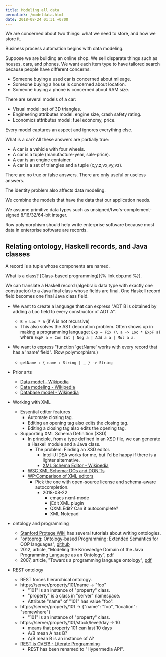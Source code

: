```yaml
---
title: Modeling all data
permalink: /modeldata.html
date: 2018-08-24 01:31 +0700
---
```


We are concerned about two things: what we need to store, and how we store it.

Business process automation begins with data modeling.

Suppose we are building an online shop.
We sell disparate things such as houses, cars, and phones.
We want each item type to have tailored search
because people have different concerns:

- Someone buying a used car is concerned about mileage.
- Someone buying a house is concerned about location.
- Someone buying a phone is concerned about RAM size.

There are several models of a car:

- Visual model: set of 3D triangles.
- Engineering attributes model: engine size, crash safety rating.
- Economics attributes model: fuel economy, price.

Every model captures an aspect and ignores everything else.

What is a car? All these answers are partially true:

- A car is a vehicle with four wheels.
- A car is a tuple (manufacture-year, sale-price).
- A car is an engine container.
- A car is a set of triangles and a tuple (x,y,z,vx,vy,vz).

There are no true or false answers.
There are only useful or useless answers.

The identity problem also affects data modeling.

We combine the models that have the data that our application needs.

We assume primitive data types such as unsigned/two's-complement-signed 8/16/32/64-bit integer.

Row polymorphism should help write enterprise software because most data in enterprise software are records.

## Relating ontology, Haskell records, and Java classes

A record is a tuple whose components are named.

What is a class? [Class-based programming]({% link cbp.md %}).

We can translate a Haskell record (algebraic data type with exactly one constructor) to a Java final class whose fields are final.
One Haskell record field becomes one final Java class field.

- We want to create a language that can express "ADT B is obtained by adding a Loc field to every constructor of ADT A".
    - `B = Loc * A` (if A is not recursive)
    - This also solves the AST decoration problem.
    Often shows up in making a programming language:
    `Exp = Fix (\ a -> Loc * ExpF a)` where `ExpF a = Con Int | Neg a | Add a a | Mul a a`.
- We want to express "function 'getName' works with every record that has a 'name' field".
(Row polymorphism.)
    - `getName : { name : String | _ } -> String`


- Prior arts
    - [Data model - Wikipedia](https://en.wikipedia.org/wiki/Data_model)
    - [Data modeling - Wikipedia](https://en.wikipedia.org/wiki/Data_modeling)
    - [Database model - Wikipedia](https://en.wikipedia.org/wiki/Database_model)
- Working with XML
    - Essential editor features
        - Automate closing tag.
        - Editing an opening tag also edits the closing tag.
        - Editing a closing tag also edits the opening tag.
    - Supporting XML Schema Definition (XSD)
        - In principle, from a type defined in an XSD file, we can generate a Haskell module and a Java class.
            - The problem: Finding an XSD editor.
                - IntelliJ IDEA works for me, but I'd be happy if there is a lighter alternative.
                - [XML Schema Editor - Wikipedia](https://en.wikipedia.org/wiki/XML_Schema_Editor#cite_note-1)
        - [W3C XML Schema: DOs and DON'Ts](http://www.kohsuke.org/xmlschema/XMLSchemaDOsAndDONTs.html)
        - [WP:Comparison of XML editors](https://en.wikipedia.org/wiki/Comparison_of_XML_editors)
            - Pick the one with open-source license and schema-aware autocompletion.
                - 2018-08-22
                    - emacs nxml-mode
                    - jEdit XML plugin
                    - QXMLEdit? Can it autocomplete?
                    - XML Notepad
- ontology and programming
    - [Stanford Protege Wiki](https://protegewiki.stanford.edu/wiki/Main_Page) has several tutorials about writing ontologies.
    - "ontoprog: Ontology-based Programming: Extended Semantics for OOP languages", [github](https://github.com/andreasBihlmaier/ontoprog)
    - 2012, article, "Modeling the Knowledge Domain of the Java Programming Language as an Ontology", [pdf](http://eeyem.eap.gr/wp-content/uploads/2017/06/11_ICWL2012.pdf)
    - 2007, article, "Towards a programming language ontology", [pdf](http://citeseerx.ist.psu.edu/viewdoc/download?doi=10.1.1.82.194&rep=rep1&type=pdf)
- REST ontology
    - REST forces hierarchical ontology.
    - https://server/property/101/name -> "foo"
        - "101" is an instance of "property" class.
        - "property" is a class in "server" namespace.
        - Attribute "name" of "101" has value "foo".
    - https://server/property/101 -> {"name": "foo", "location": "somewhere"}
        - "101" is an instance of "property" class.
    - https://server/property/101/stock/level/day -> 10
        - means that property 101 can last 10 days
        - A/B mean A has B?
        - A/B mean B is an instance of A?
    - [REST is OVER! - Literate Programming](http://blog.steveklabnik.com/posts/2012-02-23-rest-is-over)
        - REST has been renamed to "Hypermedia API".
